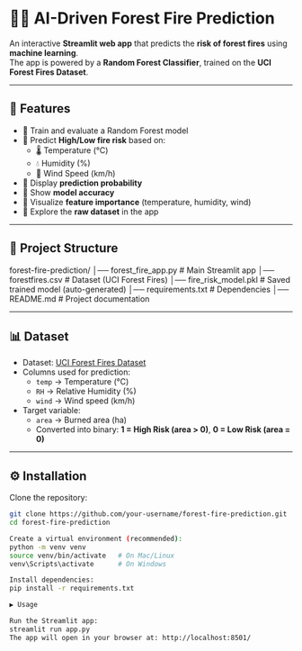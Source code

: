# 🌲🔥 AI-Driven Forest Fire Prediction  

An interactive **Streamlit web app** that predicts the **risk of forest fires** using **machine learning**.  
The app is powered by a **Random Forest Classifier**, trained on the **UCI Forest Fires Dataset**.  

---

## 🚀 Features  
- 🔹 Train and evaluate a Random Forest model  
- 🔹 Predict **High/Low fire risk** based on:
  - 🌡️ Temperature (°C)  
  - 💧 Humidity (%)  
  - 💨 Wind Speed (km/h)  
- 🔹 Display **prediction probability**  
- 🔹 Show **model accuracy**  
- 🔹 Visualize **feature importance** (temperature, humidity, wind)  
- 🔹 Explore the **raw dataset** in the app  

---

## 📂 Project Structure  

forest-fire-prediction/
│── forest_fire_app.py       # Main Streamlit app
│── forestfires.csv          # Dataset (UCI Forest Fires)
│── fire_risk_model.pkl      # Saved trained model (auto-generated)
│── requirements.txt         # Dependencies
│── README.md                # Project documentation



---

## 📊 Dataset  

- Dataset: [UCI Forest Fires Dataset](https://archive.ics.uci.edu/ml/datasets/forest+fires)  
- Columns used for prediction:  
  - `temp` → Temperature (°C)  
  - `RH` → Relative Humidity (%)  
  - `wind` → Wind speed (km/h)  
- Target variable:  
  - `area` → Burned area (ha)  
  - Converted into binary: **1 = High Risk (area > 0)**, **0 = Low Risk (area = 0)**  

---

## ⚙️ Installation  

Clone the repository:  

```bash
git clone https://github.com/your-username/forest-fire-prediction.git
cd forest-fire-prediction

Create a virtual environment (recommended):
python -m venv venv
source venv/bin/activate   # On Mac/Linux
venv\Scripts\activate      # On Windows

Install dependencies:
pip install -r requirements.txt

▶️ Usage

Run the Streamlit app:
streamlit run app.py
The app will open in your browser at: http://localhost:8501/


